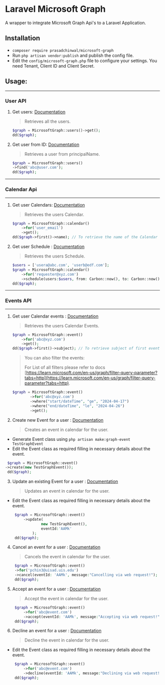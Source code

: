 # Laravel Microsoft Graph

A wrapper to integrate Microsoft Graph Api's to a Laravel Application.

## Installation
- `composer require prasadchinwal/microsoft-graph`
- Run `php artisan vendor:publish` and publish the config file.
- Edit the `config/microsoft-graph.php` file to configure your settings.
  You need Tenant, Client ID and Client Secret.


## Usage:

---

### **User API**

1. Get users: [Documentation](https://learn.microsoft.com/en-us/graph/api/user-list?view=graph-rest-1.0&tabs=http)
   > Retrieves all the users.
    ```php
    $graph = MicrosoftGraph::users()->get();
    dd($graph);
    ```

2. Get user from ID: [Documentation](https://learn.microsoft.com/en-us/graph/api/user-get?view=graph-rest-1.0&tabs=http)
   > Retrieves a user from principalName.
    ```php
    $graph = MicrosoftGraph::users()
   ->find('abc@user.com');
    dd($graph);
    ```

---  

### **Calendar Api**

---

1. Get user Calendars: [Documentation](https://learn.microsoft.com/en-us/graph/api/user-list-calendars?view=graph-rest-1.0&tabs=http)
   > Retrieves the users Calendar.
    ```php
    $graph = MicrosoftGraph::calendar()
        ->for('user_email')
        ->get();
    dd($graph->first()->name); // To retrieve the name of the Calendar
    ```

2. Get user Schedule : [Documentation](https://learn.microsoft.com/en-us/graph/api/calendar-getschedule?view=graph-rest-1.0&tabs=http)
   > Retrieves the users Schedule.
    ```php
    $users = ['usera@abc.com', 'userb@edf.com'];
    $graph = MicrosoftGraph::calendar()
        ->for('requester@xyz.com')
        ->schedule(users:$users, from: Carbon::now(), to: Carbon::now()->addDays(2), timezone: 'UTC', interval: 60);
    dd($graph);
    ```

---

### **Events API**

---

1. Get user Calendar events : [Documentation](https://learn.microsoft.com/en-us/graph/api/user-list-calendars?view=graph-rest-1.0&tabs=http)
   > Retrieves the users Calendar Events.
    ```php
    $graph = MicrosoftGraph::event()
        ->for('abc@xyz.com')
        ->get();
    dd($graph->first()->subject); // To retrieve subject of first event.
    ```
   > You can also filter the events:
   >
   > For List of all filters please refer to docs [https://learn.microsoft.com/en-us/graph/filter-query-parameter?tabs=http](https://learn.microsoft.com/en-us/graph/filter-query-parameter?tabs=http).
    ```php
    $graph = MicrosoftGraph::event()
            ->for('abc@xyz.com')
            ->where("start/dateTime", "ge", "2024-04-17")
            ->where("end/dateTime", "le", "2024-04-26")
            ->get();
    ```

2. Create new Event for a user : [Documentation](https://learn.microsoft.com/en-us/graph/api/user-post-events?view=graph-rest-1.0&tabs=http)
   > Creates an event in calendar for the user.  
  - Generate Event class using
    `php artisan make:graph-event TestGraphEvent`
  - Edit the Event class as required filling in necessary details about the event.
   ```php
    $graph = MicrosoftGraph::event()
   ->create(new TestGraphEvent());
    dd($graph);
   ```

3. Update an existing Event for a user : [Documentation](https://learn.microsoft.com/en-us/graph/api/event-update?view=graph-rest-1.0&tabs=http)
   > Updates an event in calendar for the user.
- Edit the Event class as required filling in necessary details about the event.
   ```php
    $graph = MicrosoftGraph::event()
        ->update(
                new TestGraphEvent(),
                eventId:'AAMk'
            );
    dd($graph);
   ```

4. Cancel an event for a user : [Documentation](https://learn.microsoft.com/en-us/graph/api/event-cancel?view=graph-rest-1.0&tabs=http)
   > Cancels the event in calendar for the user.
   ```php
    $graph = MicrosoftGraph::event()
    ->for('pchin3@uisad.uis.edu')
    ->cancel(eventId: 'AAMk', message:"Cancelling via web request!");
    dd($graph);
   ```

5. Accept an event for a user : [Documentation](https://learn.microsoft.com/en-us/graph/api/event-accept?view=graph-rest-1.0&tabs=http)
   > Accept the event in calendar for the user.
   ```php
    $graph = MicrosoftGraph::event()
        ->for('abc@event.com')
        ->accept(eventId: 'AAMk', message:"Accepting via web request!");
    dd($graph);
   ```

6. Decline an event for a user : [Documentation](https://learn.microsoft.com/en-us/graph/api/event-decline?view=graph-rest-1.0&tabs=http)
   > Decline the event in calendar for the user.
- Edit the Event class as required filling in necessary details about the event.
   ```php
    $graph = MicrosoftGraph::event()
        ->for('abc@event.com')
        ->decline(eventId: 'AAMk', message:"Declining via web request!");
    dd($graph);
   ```
